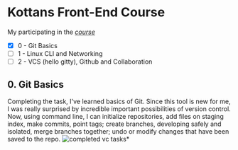 # Kottans Front-End Course
My participating in the *[course](https://github.com/kottans/frontend/blob/master/contents.md#stage-0-self-study)*
- [x] 0 - Git Basics
- [ ] 1 - Linux CLI and Networking
- [ ] 2 - VCS (hello gitty), Github and Collaboration
## 0. Git Basics 
  Completing the task, I've learned basics of Git. Since this tool is new for me, I was really surprised by incredible important possibilities of version control.   
  Now, using command line, I can initialize repositories, add files on staging index, make commits, point tags; create branches, developing safely and isolated, merge branches together; undo or modify changes that have been saved to the repo.
![completed vc tasks](https://raw.githubusercontent.com/eve5ince/kottans-frontend/main/0_git_basics/udacity_vc.png)*
